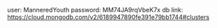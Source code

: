 user: ManneredYouth
password: MM74JA9rqVbeK7x
db link: https://cloud.mongodb.com/v2/6189947890fe391e79bb1744#clusters